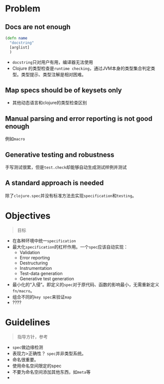 # Problem

## Docs are not enough

```clj
(defn name
  "docstring"
  [arglist]
  )
```

- `docstring`只对用户有用，编译器无法使用
- Clojure 的类型检查是`runtime checking`，通过JVM本身的类型集合判定类型。类型提示、类型注解是相对困难。

## Map specs should be of keysets only

- 其他动态语言和clojure的类型检查区别

## Manual parsing and error reporting is not good enough

例如`macro`

## Generative testing and robustness

手写测试很累，但是`test.check`却能够自动生成测试样例并测试

## A standard approach is needed

除了`clojure.spec`并没有标准方法去实现`specification`和`testing`。

# Objectives
> 目标

- 在各种环境中统一`specification`
- 最大化`specification`的杠杆作用。一个`spec`应该自动实现：
  - Validation
  - Error reporting
  - Destructuring
  - Instrumentation
  - Test-data generation
  - Generative test generation
- 最小化的“入侵”。即定义的`spec`对于原代码、函数的影响最小，无需重新定义`fn/macro`。
- 组合不同的`key spec`来验证`map`
- ????

# Guidelines
> 指导方针，参考
- `spec`做边缘检测
- 表现力>正确性？ `spec`并非类型系统。
- 命名很重要。
- 使用命名空间限定的spec
- 不要为命名空间添加其他东西，如`meta`等
- 

